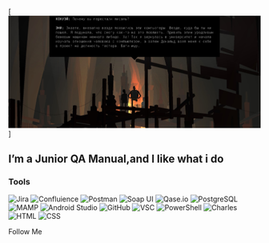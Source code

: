 [![Header](https://github.com/dortmundered/dortmundered/blob/main/assets/Screenshot_2.jpg)]

## I’m a Junior QA Manual,and I like what i do

### Tools
![Jira](https://img.shields.io/badge/-Jira-2684ff?style=for-the-badge&logo=jira)
![Confluience](https://img.shields.io/badge/-Confluence-2684ff?style=for-the-badge&logo=confluence)
![Postman](https://img.shields.io/badge/-Postman-ff7b00?style=for-the-badge&logo=postman&logoColor=fff)
![Soap UI](https://img.shields.io/badge/-Soap_UI-fbff00?style=for-the-badge&logo=soapui&logoColor=fff)
![Qase.io](https://img.shields.io/badge/-Qase.io-0037ff?style=for-the-badge&logo=05f&logoColor=0037ff)
![PostgreSQL](https://img.shields.io/badge/-PostgreSQL-fff?style=for-the-badge&logo=postgresql&logoColor=)
![MAMP](https://img.shields.io/badge/-MAMP-3f63e8?style=for-the-badge&logo=mamp&logoColor=fff)
![Android Studio](https://img.shields.io/badge/-Android_Studio-666?style=for-the-badge&logo=androidstudio&logoColor=00b548)
![GitHub](https://img.shields.io/badge/-GitHub-000?style=for-the-badge&logo=github&logoColor=)
![VSC](https://img.shields.io/badge/-VSC-a1cef7?style=for-the-badge&logo=VisualStudioCode&logoColor=2779f5)
![PowerShell](https://img.shields.io/badge/-PowerShell-b8dcff?style=for-the-badge&logo=powershell&logoColor=)
![Charles](https://img.shields.io/badge/-Charles-f2f8fc?style=for-the-badge&logo=charles&logoColor=)
![HTML](https://img.shields.io/badge/-HTML-f7dfa1?style=for-the-badge&logo=html5&logoColor=)
![CSS](https://img.shields.io/badge/-CSS-a1d1ff?style=for-the-badge&logo=css3&logoColor=0084ff)

Follow Me